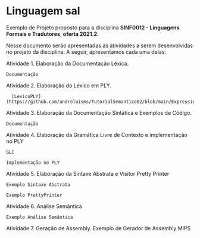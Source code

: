 # Linguagem sal
Exemplo de Projeto proposto para a disciplina __SINF0012 - Linguagens Formais e Tradutores__, __oferta 2021.2__.

Nesse documento serão apresentadas as atividades a serem desenvolvidas no projeto da disciplina. A seguir, apresentamos cada uma delas:

Atividade 1. Elaboração da Documentação Léxica.

    Documentação
  
Atividade 2. Elaboração do Léxico em PLY.
	
      [LexicoPLY](https://github.com/andreluisms/TutorialSemantico02/blob/main/ExpressionLanguageLex.py)

Atividade 3. Elaboração da Documentação Sintática e Exemplos de Código.

    Documentação

Atividade 4. Elaboração da Gramática Livre de Contexto e implementação no PLY

    GLC

    Implementação no PLY

Atividade 5. Elaboração da Sintaxe Abstrata e Visitor Pretty Printer

    Exemplo Sintaxe Abstrata

    Exemplo PrettyPrinter

Atividade 6. Análise Semântica

    Exemplo Análise Semântica

Atividade 7. Geração de Assembly.
    Exemplo de Gerador de Assembly MIPS
